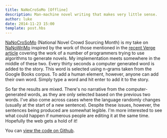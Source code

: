 ```yaml
---
title: NaNoCroSoMo [Offline]
description: Man-machine novel writing that makes very little sense.
author: luke
date: 2014-11-23 15:00
template: post.hbs
---
```

[NaNoCroSoMo](https://nanocrosomo.herokuapp.com/) (National Novel Crowd Sourcing Month) is my take on [NaNoWriMo](http://nanowrimo.org/) inspired by the work of those mentioned in the [recent Verge article](http://www.theverge.com/2014/11/25/7276157/nanogenmo-robot-author-novel) covering the work of a number of programmers trying to use algorithms to generate novels. My implementation meets somewhere in the middle of these two. Every thirty seconds a computer generated word is added to the story. This word is selected using n-grams taken from the Google Books corpus.
To add a human element, however, anyone can add their own word. Simply type a word and hit enter to add it to the story.

So far the results are mixed. There's no narrative from the computer-generated words, as they are only selected based on the previous two words. I've also come across cases where the language randomly changes (usually at the start of a new sentence). Despite these issues, however, the sentences being produced are somewhat legible. I'm more interested to see what could happen if numerous people are editing it at the same time. Hopefully the web gets a hold of it!

You can [view the code on Github](https://github.com/lhansford/NaNoCroSoMo).